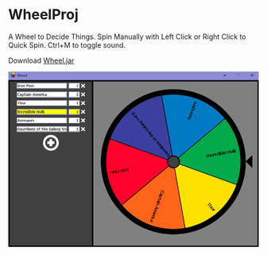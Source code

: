 # WheelProj

A Wheel to Decide Things. Spin Manually with Left Click or Right Click to Quick Spin. Ctrl+M to toggle sound.

Download [Wheel.jar](Wheel.jar)

![ScreenShot](ScreenShot1.png)
